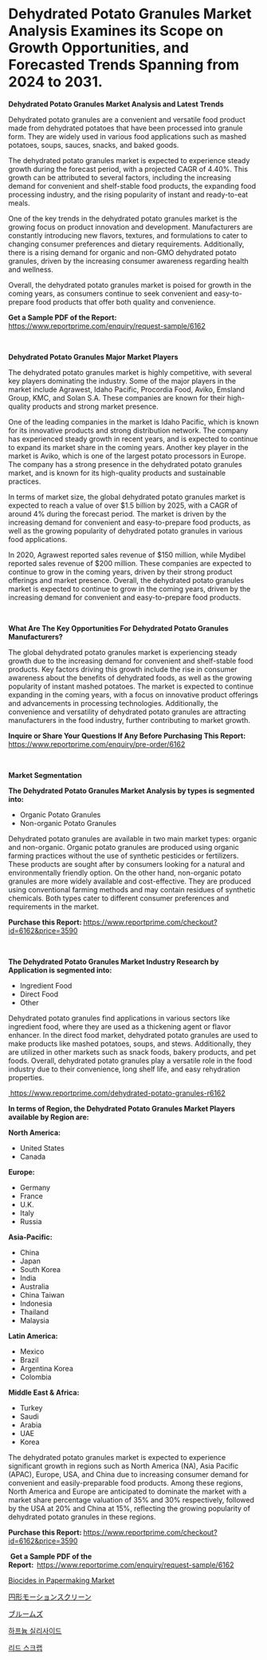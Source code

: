 <p><h1>Dehydrated Potato Granules Market Analysis Examines its Scope on Growth Opportunities, and Forecasted Trends Spanning from 2024 to 2031.</h1></p><p><strong>Dehydrated Potato Granules Market Analysis and Latest Trends</strong></p>
<p><p>Dehydrated potato granules are a convenient and versatile food product made from dehydrated potatoes that have been processed into granule form. They are widely used in various food applications such as mashed potatoes, soups, sauces, snacks, and baked goods.</p><p>The dehydrated potato granules market is expected to experience steady growth during the forecast period, with a projected CAGR of 4.40%. This growth can be attributed to several factors, including the increasing demand for convenient and shelf-stable food products, the expanding food processing industry, and the rising popularity of instant and ready-to-eat meals.</p><p>One of the key trends in the dehydrated potato granules market is the growing focus on product innovation and development. Manufacturers are constantly introducing new flavors, textures, and formulations to cater to changing consumer preferences and dietary requirements. Additionally, there is a rising demand for organic and non-GMO dehydrated potato granules, driven by the increasing consumer awareness regarding health and wellness.</p><p>Overall, the dehydrated potato granules market is poised for growth in the coming years, as consumers continue to seek convenient and easy-to-prepare food products that offer both quality and convenience.</p></p>
<p><strong>Get a Sample PDF of the Report:&nbsp;</strong> <a href="https://www.reportprime.com/enquiry/request-sample/6162">https://www.reportprime.com/enquiry/request-sample/6162</a></p>
<p>&nbsp;</p>
<p><strong>Dehydrated Potato Granules Major Market Players</strong></p>
<p><p>The dehydrated potato granules market is highly competitive, with several key players dominating the industry. Some of the major players in the market include Agrawest, Idaho Pacific, Procordia Food, Aviko, Emsland Group, KMC, and Solan S.A. These companies are known for their high-quality products and strong market presence.</p><p>One of the leading companies in the market is Idaho Pacific, which is known for its innovative products and strong distribution network. The company has experienced steady growth in recent years, and is expected to continue to expand its market share in the coming years. Another key player in the market is Aviko, which is one of the largest potato processors in Europe. The company has a strong presence in the dehydrated potato granules market, and is known for its high-quality products and sustainable practices.</p><p>In terms of market size, the global dehydrated potato granules market is expected to reach a value of over $1.5 billion by 2025, with a CAGR of around 4% during the forecast period. The market is driven by the increasing demand for convenient and easy-to-prepare food products, as well as the growing popularity of dehydrated potato granules in various food applications.</p><p>In 2020, Agrawest reported sales revenue of $150 million, while Mydibel reported sales revenue of $200 million. These companies are expected to continue to grow in the coming years, driven by their strong product offerings and market presence. Overall, the dehydrated potato granules market is expected to continue to grow in the coming years, driven by the increasing demand for convenient and easy-to-prepare food products.</p></p>
<p>&nbsp;</p>
<p><strong>What Are The Key Opportunities For Dehydrated Potato Granules Manufacturers?</strong></p>
<p><p>The global dehydrated potato granules market is experiencing steady growth due to the increasing demand for convenient and shelf-stable food products. Key factors driving this growth include the rise in consumer awareness about the benefits of dehydrated foods, as well as the growing popularity of instant mashed potatoes. The market is expected to continue expanding in the coming years, with a focus on innovative product offerings and advancements in processing technologies. Additionally, the convenience and versatility of dehydrated potato granules are attracting manufacturers in the food industry, further contributing to market growth.</p></p>
<p><strong>Inquire or Share Your Questions If Any Before Purchasing This Report:</strong> <a href="https://www.reportprime.com/enquiry/pre-order/6162">https://www.reportprime.com/enquiry/pre-order/6162</a></p>
<p>&nbsp;</p>
<p><strong>Market Segmentation</strong></p>
<p><strong>The Dehydrated Potato Granules Market Analysis by types is segmented into:</strong></p>
<p><ul><li>Organic Potato Granules</li><li>Non-organic Potato Granules</li></ul></p>
<p><p>Dehydrated potato granules are available in two main market types: organic and non-organic. Organic potato granules are produced using organic farming practices without the use of synthetic pesticides or fertilizers. These products are sought after by consumers looking for a natural and environmentally friendly option. On the other hand, non-organic potato granules are more widely available and cost-effective. They are produced using conventional farming methods and may contain residues of synthetic chemicals. Both types cater to different consumer preferences and requirements in the market.</p></p>
<p><strong>Purchase this Report:&nbsp;</strong><a href="https://www.reportprime.com/checkout?id=6162&price=3590">https://www.reportprime.com/checkout?id=6162&price=3590</a></p>
<p>&nbsp;</p>
<p><strong>The Dehydrated Potato Granules Market Industry Research by Application is segmented into:</strong></p>
<p><ul><li>Ingredient Food</li><li>Direct Food</li><li>Other</li></ul></p>
<p><p>Dehydrated potato granules find applications in various sectors like ingredient food, where they are used as a thickening agent or flavor enhancer. In the direct food market, dehydrated potato granules are used to make products like mashed potatoes, soups, and stews. Additionally, they are utilized in other markets such as snack foods, bakery products, and pet foods. Overall, dehydrated potato granules play a versatile role in the food industry due to their convenience, long shelf life, and easy rehydration properties.</p></p>
<p><a href="https://www.reportprime.com/dehydrated-potato-granules-r6162">&nbsp;https://www.reportprime.com/dehydrated-potato-granules-r6162</a></p>
<p><strong>In terms of Region, the Dehydrated Potato Granules Market Players available by Region are:</strong></p>
<p>
    <p> <strong> North America: </strong>
        <ul>
            <li>United States</li>
            <li>Canada</li>
        </ul>
        </p> 
    <p> <strong> Europe: </strong>
        <ul>
            <li>Germany</li>
            <li>France</li>
            <li>U.K.</li>
            <li>Italy</li>
            <li>Russia</li>
        </ul>
        </p> 
    <p> <strong> Asia-Pacific: </strong>
        <ul>
            <li>China</li>
            <li>Japan</li>
            <li>South Korea</li>
            <li>India</li>
            <li>Australia</li>
            <li>China Taiwan</li>
            <li>Indonesia</li>
            <li>Thailand</li>
            <li>Malaysia</li>
        </ul>
        </p> 
    <p> <strong> Latin America: </strong>
        <ul>
            <li>Mexico</li>
            <li>Brazil</li>
            <li>Argentina Korea</li>
            <li>Colombia</li>
        </ul>
        </p> 
    <p> <strong> Middle East & Africa: </strong>
        <ul>
            <li>Turkey</li>
            <li>Saudi</li>
            <li>Arabia</li>
            <li>UAE</li>
            <li>Korea</li>
        </ul>
    </p>
    </p>
<p><p>The dehydrated potato granules market is expected to experience significant growth in regions such as North America (NA), Asia Pacific (APAC), Europe, USA, and China due to increasing consumer demand for convenient and easily-preparable food products. Among these regions, North America and Europe are anticipated to dominate the market with a market share percentage valuation of 35% and 30% respectively, followed by the USA at 20% and China at 15%, reflecting the growing popularity of dehydrated potato granules in these regions.</p></p>
<p><strong>Purchase this Report: </strong><a href="https://www.reportprime.com/checkout?id=6162&price=3590">https://www.reportprime.com/checkout?id=6162&price=3590</a></p>
<p>&nbsp;<strong>Get a Sample PDF of the Report:&nbsp;&nbsp;</strong><a href="https://www.reportprime.com/enquiry/request-sample/6162">https://www.reportprime.com/enquiry/request-sample/6162</a></p>
<p><strong></strong></p>
<p><p><a href="https://medium.com/@jeniw10236654655/comprehensive-analysis-of-the-global-biocides-in-papermaking-market-growth-trends-market-f3f5e678b05f">Biocides in Papermaking Market</a></p><p><a href="https://medium.com/@idellamante2023/%E3%82%B0%E3%83%AD%E3%83%BC%E3%83%90%E3%83%AB%E5%BE%AA%E7%92%B0%E9%81%8B%E5%8B%95%E3%82%B9%E3%82%AF%E3%83%AA%E3%83%BC%E3%83%B3%E5%B8%82%E5%A0%B4%E3%83%88%E3%83%AC%E3%83%B3%E3%83%89-%E6%88%90%E9%95%B7%E6%A9%9F%E4%BC%9A%E3%81%A8%E8%AA%B2%E9%A1%8C%E3%81%AB%E9%96%A2%E3%81%99%E3%82%8Binsights-2024%E5%B9%B4%E3%81%8B%E3%82%892031%E5%B9%B4%E3%81%BE%E3%81%A7-ca93c055cd7e">円形モーションスクリーン</a></p><p><a href="https://medium.com/@sebastianhodges1/%E3%83%96%E3%83%AB%E3%83%BC%E3%83%A0%E3%82%B9%E3%83%9E%E3%83%BC%E3%82%B1%E3%83%83%E3%83%88%E4%BA%88%E6%B8%AC-2024%E5%B9%B4%E3%81%8B%E3%82%892031%E5%B9%B4%E3%81%BE%E3%81%A7%E3%81%AE%E3%82%B0%E3%83%AD%E3%83%BC%E3%83%90%E3%83%AB%E5%B8%82%E5%A0%B4%E3%81%AE%E3%83%88%E3%83%AC%E3%83%B3%E3%83%89%E3%81%A8%E5%88%86%E6%9E%90%E3%81%8C139%E3%83%9A%E3%83%BC%E3%82%B8%E3%81%A7%E3%82%AB%E3%83%90%E3%83%BC%E3%81%95%E3%82%8C%E3%81%A6%E3%81%84%E3%81%BE%E3%81%99-6c38e35ad5bc">ブルームズ</a></p><p><a href="https://medium.com/@rowedrowe/%EA%B8%80%EB%A1%9C%EB%B2%8C-%ED%95%98%ED%94%84%EB%8A%84-%EC%8B%A4%EB%A6%AC%EC%82%AC%EC%9D%B4%EB%93%9C-%EC%8B%9C%EC%9E%A5-%EA%B7%9C%EB%AA%A8-%EB%B0%8F-%EC%A0%90%EC%9C%A0%EC%9C%A8-%EB%B6%84%EC%84%9D-%EC%A0%9C%ED%92%88-%EC%9C%A0%ED%98%95-%EC%9D%91%EC%9A%A9-%EB%B0%8F-%EC%A7%80%EC%97%AD%EB%B3%84-%EC%98%88%EC%B8%A1-2024-2031-7e36333ac5d6">하프늄 실리사이드</a></p><p><a href="https://medium.com/@minimini78678/%EC%A3%BC%EC%9A%94-%EC%8A%A4%ED%81%AC%EB%9E%A9-%EC%8B%9C%EC%9E%A5-%EC%A0%90%EC%9C%A0%EC%9C%A8-%ED%81%AC%EA%B8%B0-%EB%8F%99%ED%96%A5-%EC%82%B0%EC%97%85-%EB%B6%84%EC%84%9D-%EB%B3%B4%EA%B3%A0%EC%84%9C-%EC%9D%91%EC%9A%A9-%ED%94%84%EB%A1%9C%EA%B7%B8%EB%9E%A8-%EB%B3%84-%EB%82%A9%EC%82%B0%EC%A0%84%EC%A7%80-%EA%B8%B0%ED%83%80-%EC%9C%A0%ED%98%95-%EB%B3%84-%EB%82%A9%EC%82%B0%EC%A0%84%EC%A7%80-%EC%A0%84%ED%99%94-%EB%B0%8F-%EC%A0%84%EC%9B%90-%EC%BC%80%EC%9D%B4%EB%B8%94%EB%A1%9C%EB%B6%80%ED%84%B0%EC%9D%98-%EC%99%B8%ED%94%BC-%EB%82%A9-%ED%8C%8C%EC%9D%B4%ED%94%84-%EB%B0%8F-%EC%8B%9C%ED%8A%B8-c465bd58c666">리드 스크랩</a></p></p>